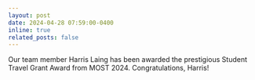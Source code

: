 ```yaml
---
layout: post
date: 2024-04-28 07:59:00-0400
inline: true
related_posts: false
---
```


Our team member Harris Laing has been awarded the prestigious Student Travel Grant Award from MOST 2024. Congratulations, Harris! 
